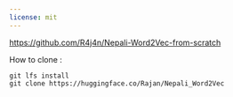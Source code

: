 ```yaml
---
license: mit
---
```


https://github.com/R4j4n/Nepali-Word2Vec-from-scratch

How to clone : 
```
git lfs install
git clone https://huggingface.co/Rajan/Nepali_Word2Vec
```